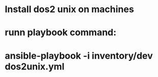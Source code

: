 # Install dos2 unix on machines
# runn playbook command:
# ansible-playbook -i inventory/dev dos2unix.yml
